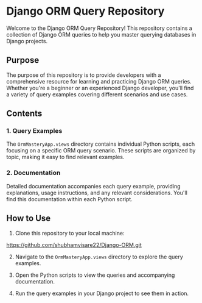 # Django ORM Query Repository

Welcome to the Django ORM Query Repository! This repository contains a collection of Django ORM queries to help you master querying databases in Django projects.

## Purpose

The purpose of this repository is to provide developers with a comprehensive resource for learning and practicing Django ORM queries. Whether you're a beginner or an experienced Django developer, you'll find a variety of query examples covering different scenarios and use cases.

## Contents

### 1. Query Examples

The `OrmMasteryApp.views` directory contains individual Python scripts, each focusing on a specific ORM query scenario. These scripts are organized by topic, making it easy to find relevant examples.

### 2. Documentation

Detailed documentation accompanies each query example, providing explanations, usage instructions, and any relevant considerations. You'll find this documentation within each Python script.

## How to Use

1. Clone this repository to your local machine:

  https://github.com/shubhamvisare22/Django-ORM.git

2. Navigate to the `OrmMasteryApp.views` directory to explore the query examples.

3. Open the Python scripts to view the queries and accompanying documentation.

4. Run the query examples in your Django project to see them in action.



